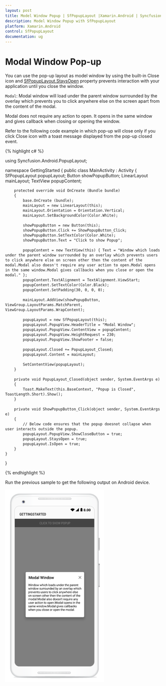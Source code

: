 ```yaml
---
layout: post
title: Model Window Popup | SfPopupLayout |Xamarin.Android | Syncfusion
description: Model Window Popup with SfPopupLayout
platform: Xamarin.Android
control: SfPopupLayout
documentation: ug
--- 
```


# Modal Window Pop-up

You can use the pop-up layout as model window by using the built-in Close icon and [SfPopupLayout.StaysOpen](https://help.syncfusion.com/cr/cref_files/xamarin-android/sfpopuplayout/Syncfusion.SfPopupLayout.Android~Syncfusion.Android.PopupLayout.SfPopupLayout~StaysOpen.html) property prevents interaction with your application until you close the window.

`Modal`: Modal window will load under the parent window surrounded by the overlay which prevents you to click anywhere else on the screen apart from the content of the modal.

Modal does not require any action to open. It opens in the same window and gives callback when closing or opening the window.

Refer to the following code example in which pop-up will close only if you click Close icon with a toast message displayed from the pop-up closed event.

{% highlight c# %}

using Syncfusion.Android.PopupLayout;

namespace GettingStarted
{
    public class MainActivity : Activity 
    {
       SfPopupLayout popupLayout;
       Button showPopupButton;
       LinearLayout mainLayout;
       TextView popupContent;

        protected override void OnCreate (Bundle bundle) 
        {
            base.OnCreate (bundle); 
            mainLayout = new LinearLayout(this);
            mainLayout.Orientation = Orientation.Vertical;
            mainLayout.SetBackgroundColor(Color.White);

            showPopupButton = new Button(this);
            showPopupButton.Click += ShowPopupButton_Click;
            showPopupButton.SetTextColor(Color.White);
            showPopupButton.Text = "Click to show Popup";

            popupContent = new TextView(this) { Text = "Window which loads under the parent window surrounded by an overlay which prevents users to click anywhere else on screen other then the content of the modal.Modal also doesn't require any user action to open.Modal opens in the same window.Modal gives callbacks when you close or open the modal." };
            popupContent.TextAlignment = TextAlignment.ViewStart;
            popupContent.SetTextColor(Color.Black);
            popupContent.SetPadding(30, 0, 0, 0);

            mainLayout.AddView(showPopupButton, ViewGroup.LayoutParams.MatchParent, ViewGroup.LayoutParams.WrapContent);

            popupLayout = new SfPopupLayout(this);
            popupLayout.PopupView.HeaderTitle = "Modal Window";
            popupLayout.PopupView.ContentView = popupContent;
            popupLayout.PopupView.HeightRequest = 230;
            popupLayout.PopupView.ShowFooter = false;

            popupLayout.Closed += PopupLayout_Closed;
            popupLayout.Content = mainLayout;

            SetContentView(popupLayout);
        } 

        private void PopupLayout_Closed(object sender, System.EventArgs e)
        {
            Toast.MakeText(this.BaseContext, "Popup is Closed", ToastLength.Short).Show();
        }

        private void ShowPopupButton_Click(object sender, System.EventArgs e)
        {
            // Below code ensures that the popup doesnot collapse when user interacts outside the popup.
            popupLayout.PopupView.ShowCloseButton = true;
            popupLayout.StaysOpen = true;
            popupLayout.IsOpen = true;
        }
    } 
}

{% endhighlight %}

Run the previous sample to get the following output on Android device.

![](GettingStarted_images/ModelWindow.png)
